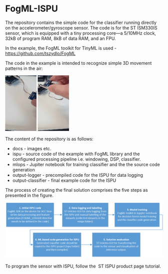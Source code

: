 # FogML-ISPU

The repository contains the simple code for the classifier running directly on the accelerometer/gyroscope sensor. The code is for the ST ISM330IS sensor, which is equipped with a tiny processing core—a 5/10MHz clock, 32kB of program RAM, 8kB of data RAM, and an FPU.

In the example, the FogML toolkit for TinyML is used - https://github.com/tszydlo/FogML

The code in the example is intended to recognize simple 3D movement patterns in the air:

![1st pattern](docs/gif_1.gif)
![1st pattern](docs/gif_2.gif)

The content of the repository is as follows:
 - docs - images etc.
 - ispu - source code of the example with FogML library and the configured processing pipeline i.e. windowing, DSP, classifier.
 - mlops - Jupiter notebook for training classifier and the the source code generation
 - output-logger - precompiled code for the ISPU for data logging
 - output-classifier - final example code for the ISPU

The process of creating the final solution comprises the five steps as presented in the figure.

![MLOps](docs/ISPU_process.png)

To program the sensor with ISPU, follow the  ST ISPU product page tutorial.
